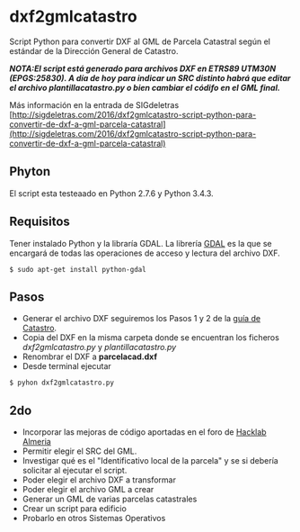 # dxf2gmlcatastro

Script Python para convertir DXF al GML de Parcela Catastral según el estándar de la Dirección General de Catastro.

***NOTA:El script está generado para archivos DXF en ETRS89 UTM30N (EPGS:25830). A día de hoy para indicar un SRC distinto habrá que editar el archivo plantillacatastro.py o bien cambiar el códifo en el GML final.***

Más información en la entrada de SIGdeletras [http://sigdeletras.com/2016/dxf2gmlcatastro-script-python-para-convertir-de-dxf-a-gml-parcela-catastral](http://sigdeletras.com/2016/dxf2gmlcatastro-script-python-para-convertir-de-dxf-a-gml-parcela-catastral)

## Phyton

El script esta testeaado en Python 2.7.6 y Python 3.4.3.


## Requisitos

Tener instalado Python y la libraría GDAL. La librería [GDAL](https://pypi.python.org/pypi/GDAL/) es la que se encargará de todas las operaciones de acceso y lectura del archivo DXF. 

    $ sudo apt-get install python-gdal

## Pasos

* Generar el archivo DXF seguiremos los Pasos 1 y 2 de la [guía de Catastro](http://www.catastro.minhap.es/documentos/portal%20generacion%20GML.pdf).
* Copia del DXF en la misma carpeta donde se encuentran los ficheros *dxf2gmlcatastro.py* y *plantillacatastro.py*
* Renombrar el DXF a **parcelacad.dxf**
* Desde terminal ejecutar

```
$ pyhon dxf2gmlcatastro.py
```

## 2do
* Incorporar las mejoras de código aportadas en el foro de [Hacklab Almeria](https://foro.hacklabalmeria.net/t/de-dxf-a-gml-con-python/6750/2)
* Permitir elegir el SRC del GML.
* Investigar qué es el "Identificativo local de la parcela"  y se si debería solicitar al ejecutar el script.
* Poder elegir el archivo DXF a transformar
* Poder elegir el archivo GML a crear
* Generar un GML de varias parcelas catastrales
* Crear un script para edificio
* Probarlo en otros Sistemas Operativos
